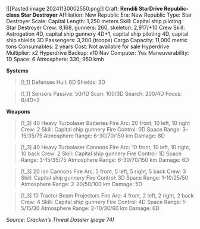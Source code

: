 ![[Pasted image 20241130002550.png]]
Craft: **Rendili StarDrive Republic-class Star Destroyer**
Affiliation: New Republic
Era: New Republic
Type: Star Destroyer
Scale: Capital
Length: 1,250 meters
Skill: Capital ship piloting: Star Destroyer
Crew: 8,168, gunners: 260, skeleton: 2,917/+10 Crew Skill: Astrogation 4D, capital ship gunnery 4D+1, capital ship piloting 4D, capital ship shields 3D
Passengers: 3,200 (troops)
Cargo Capacity: 11,000 metric tons
Consumables: 2 years
Cost: Not available for sale
Hyperdrive Multiplier: x2
Hyperdrive Backup: x10
Nav Computer: Yes
Maneuverability: 1D
Space: 6
Atmosphere: 330; 950 kmh

**Systems**
> [!_1] Defenses
> Hull: 6D
> Shields: 3D

> [!_1] Sensors
> Passive: 50/1D
> Scan: 100/3D
> Search: 200/4D
> Focus: 6/4D+2

**Weapons**
> [!_3] 40 Heavy Turbolaser Batteries
> Fire Arc: 20 front, 10 left, 10 right
> Crew: 2
> Skill: Capital ship gunnery
> Fire Control: 0D
> Space Range: 3-15/35/75
> Atmosphere Range: 6-30/70/150 km
> Damage: 8D

> [!_3] 40 Heavy Turbolaser Cannons
> Fire Arc: 10 front, 10 left, 10 right, 10 back
> Crew: 2
> Skill: Capital ship gunnery
> Fire Control: 1D
> Space Range: 3-15/35/75
> Atmosphere Range: 6-30/70/150 km
> Damage: 6D

> [!_3] 20 Ion Cannons
> Fire Arc: 5 front, 5 left, 5 right, 5 back
> Crew: 3
> Skill: Capital ship gunnery
> Fire Control: 3D
> Space Range: 1-10/25/50
> Atmosphere Range: 2-20/50/100 km
> Damage: 5D

> [!_3] 10 Tractor Beam Projectors
> Fire Arc: 4 front, 2 left, 2 right, 2 back
> Crew: 4
> Skill: Capital ship gunnery
> Fire Control: 4D
> Space Range: 1-5/15/30
> Atmosphere Range: 2-10/30/60 km
> Damage: 6D


*Source: Cracken’s Threat Dossier (page 74)*